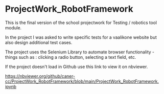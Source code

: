 # ProjectWork_RobotFramework
This is the final version of the school projectwork for Testing / robotics tool module.

In the project I was asked to write specific tests for a vaalikone website but also design additional test cases.
 
The project uses the Selenium Library to automate browser functionality - things such as : clicking a radio button, selecting a text field, etc. 

If the project doesn't load in Github use this link to view it on nbviewer.

https://nbviewer.org/github/caner-cc/ProjectWork_RobotFramework/blob/main/ProjectWork_RobotFramework.ipynb
